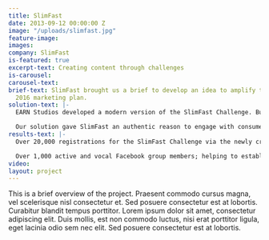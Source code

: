 ```yaml
---
title: SlimFast
date: 2013-09-12 00:00:00 Z
image: "/uploads/slimfast.jpg"
feature-image: 
images: 
company: SlimFast
is-featured: true
excerpt-text: Creating content through challenges
is-carousel: 
carousel-text: 
brief-text: SlimFast brought us a brief to develop an idea to amplify their existing
  2016 marketing plan.
solution-text: |-
  EARN Studios developed a modern version of the SlimFast Challenge. Building on the legacy and awareness of the original SlimFast Challenge, we developed the next generation version; one that is in line with the SlimFast brand’s vision to modernise and drive reappraisal amongst consumers, whilst also winning new consumers.

  Our solution gave SlimFast an authentic reason to engage with consumers and provided a wealth of content, tools and assets to be activated across all of their channels (Twitter, Instagram, website, newsletters, PR, advertising and ambassadors.)
results-text: |-
  Over 20,000 registrations for the SlimFast Challenge via the newly created app.

  Over 1,000 active and vocal Facebook group members; helping to establish a community around the brand supporting each other and engaging with SlimFast.
video: 
layout: project
---
```


This is a brief overview of the project. Praesent commodo cursus magna, vel scelerisque nisl consectetur et. Sed posuere consectetur est at lobortis. Curabitur blandit tempus porttitor. Lorem ipsum dolor sit amet, consectetur adipiscing elit. Duis mollis, est non commodo luctus, nisi erat porttitor ligula, eget lacinia odio sem nec elit. Sed posuere consectetur est at lobortis.